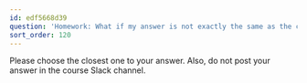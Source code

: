 ```yaml
---
id: edf5668d39
question: 'Homework: What if my answer is not exactly the same as the choices presented?'
sort_order: 120
---
```


Please choose the closest one to your answer. Also, do not post your answer in the course Slack channel.